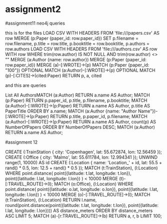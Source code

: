 # assignment2



#assignment11 neo4j queries


this is for the files
 LOAD CSV WITH HEADERS FROM 'file:///papers.csv' AS row
MERGE (p:Paper {paper_id: row.paper_id})
SET p.filename = row.filename,
    p.title = row.title,
    p.booktitle = row.booktitle,
    p.authors = row.authors
 LOAD CSV WITH HEADERS FROM 'file:///authors.csv' AS row
WITH row WHERE trim(row.author) IS NOT NULL AND trim(row.author) <> ""
MERGE (a:Author {name: row.author})
MERGE (p:Paper {paper_id: row.paper_id})
MERGE (a)-[:WROTE]->(p)
 MATCH (p:Paper {paper_id: "100"})
OPTIONAL MATCH (a:Author)-[:WROTE]->(p)
OPTIONAL MATCH (p)-[:CITES]->(cited:Paper)
RETURN p, a, cited



and this are queries

List All AuthorsMATCH (a:Author)
RETURN a.name AS Author;
MATCH (p:Paper)
RETURN p.paper_id, p.title, p.filename, p.booktitle;
 MATCH (a:Author)-[:WROTE]->(p:Paper)
RETURN a.name AS Author, p.title AS PaperTitle
ORDER BY a.name;
 MATCH (a:Author {name: "Author Name"})-[:WROTE]->(p:Paper)
RETURN p.title, p.paper_id, p.filename;
 MATCH (a:Author)-[:WROTE]->(p:Paper)
RETURN a.name AS Author, count(p) AS NumberOfPapers
ORDER BY NumberOfPapers DESC;
 MATCH (a:Author)
RETURN a.name AS Author;




#assignment 12


 CREATE (:TrainStation {
  city: 'Copenhagen',
  lat: 55.672874,
  lon: 12.56459
});
 CREATE (:Office {
  city: 'Malmo',
  lat: 55.611784,
  lon: 12.994341
});
 UNWIND range(1, 10000) AS id
CREATE (:Location {
  name: 'Location_' + id,
  lat: 55.5 + rand() * 0.5,
  lon: 12.5 + rand() * 0.5
});
 MATCH (t:TrainStation), (l:Location)
WHERE point.distance(
  point({latitude: t.lat, longitude: t.lon}),
  point({latitude: l.lat, longitude: l.lon})
) < 10000
MERGE (t)-[:TRAVEL_ROUTE]->(l);
 MATCH (o:Office), (l:Location)
WHERE point.distance(
  point({latitude: o.lat, longitude: o.lon}),
  point({latitude: l.lat, longitude: l.lon})
) < 10000
MERGE (o)-[:TRAVEL_ROUTE]->(l);
 MATCH (t:TrainStation), (l:Location)
RETURN l.name,
       round(point.distance(point({latitude: t.lat, longitude: t.lon}), point({latitude: l.lat, longitude: l.lon}))) AS distance_meters
ORDER BY distance_meters ASC
LIMIT 5;
 MATCH (a)-[r:TRAVEL_ROUTE]->(b)
RETURN a, r, b LIMIT 100;
